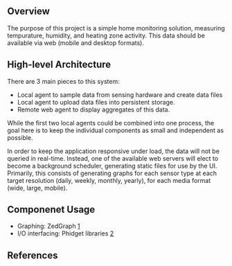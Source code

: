 Overview
--------

The purpose of this project is a simple home monitoring solution, measuring tempurature, humidity, and heating zone
activity. This data should be available via web (mobile and desktop formats).

High-level Architecture
-----------------------

There are 3 main pieces to this system:

+ Local agent to sample data from sensing hardware and create data files
+ Local agent to upload data files into persistent storage.
+ Remote web agent to display aggregates of this data.

While the first two local agents could be combined into one process, the goal here is to keep the individual components
as small and independent as possible.

In order to keep the application responsive under load, the data will not be queried in real-time. Instead, one of the
available web servers will elect to become a background scheduler, generating static files for use by the UI. Primarily,
this consists of generating graphs for each sensor type at each target resolution (daily, weekly, monthly, yearly), for
each media format (wide, large, mobile).

Componenet Usage
----------------

+ Graphing: ZedGraph [1] 
+ I/O interfacing: Phidget libraries [2]

References
----------

[1]: http://sourceforge.net/projects/zedgraph/
[2]: http://www.phidgets.com/

